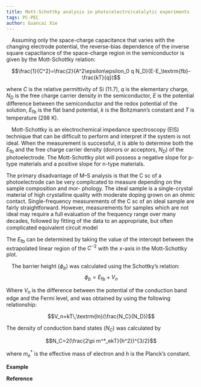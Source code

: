 ```yaml
---
title: Mott-Schottky analysis in photo(electro)catalytic experiments
tags: PC-PEC
author: Guancai Xie
---
```


&emsp;Assuming only the space-charge capacitance that varies with the changing electrode
potential, the reverse-bias dependence of the inverse square capacitance of the space-charge region in the semiconductor is given by the Mott-Schottky relation: <!--more-->

$$\frac{1}{C^2}=\frac{2}{A^2\epsilon\epsilon_0 q N_D}(E-E_\textrm{fb}-\frac{kT}{q})$$

where $C$ is the relative permittivity of Si (11.7), $q$ is the elementary charge, $N_D$ is the free charge carrier density in the semiconductor, $E$ is the potential difference between the semiconductor and the redox potential of the solution, $E_\textrm{fb}$ is the flat band potential, $k$ is the Boltzmann’s constant and $T$ is temperature (298 K). 

&emsp;Mott-Schottky is an electrochemical impedance spectroscopy (EIS) technique that can be difﬁcult to perform and interpret if the system is not ideal. When the measurement is successful, it is able to determine both the $E_\textrm{fb}$ and the free charge carrier density (donors or acceptors, $N_D$) of the photoelectrode. The Mott-Schottky plot will possess a negative slope for p-type materials and a positive slope for n-type materials.

The primary disadvantage of M–S analysis is that the C sc of a photoelectrode can
be very complicated to measure depending on the sample composition and mor-
phology. The ideal sample is a single-crystal material of high crystalline quality
with moderate doping grown on an ohmic contact. Single-frequency measurements
of the C sc of an ideal sample are fairly straightforward. However, measurements
for samples which are not ideal may require a full evaluation of the frequency
range over many decades, followed by ﬁtting of the data to an appropriate, but
often complicated equivalent circuit model



The $E_\textrm{fb}$ can be determined by taking the value of the intercept between the extrapolated linear region of the $C^{−2}$ with the $x$-axis in the Mott-Schottky plot.

&emsp;The barrier height ($\phi_b$) was calculated using the Schottky’s relation:
 $$\phi_b=E_\textrm{fb}+V_n$$

Where $V_n$ is the difference between the potential of the conduction band edge and the Fermi level, and was obtained by using the following relationship:

$$V_n=kT\,\textrm{ln}(\frac{N_C}{N_D})$$

The density of conduction band states ($N_C$) was calculated by

$$N_C=2(\frac{2\pi m^*_ekT}{h^2})^{3/2}$$

where $m^*_e$ is the effective mass of electron and  $h$ is the Planck’s constant.







**Example**



 

**Reference**





















